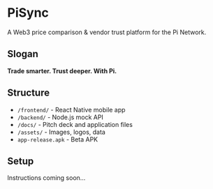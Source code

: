 # PiSync

A Web3 price comparison & vendor trust platform for the Pi Network.

## Slogan
**Trade smarter. Trust deeper. With Pi.**

## Structure
- `/frontend/` - React Native mobile app
- `/backend/` - Node.js mock API
- `/docs/` - Pitch deck and application files
- `/assets/` - Images, logos, data
- `app-release.apk` - Beta APK

## Setup
Instructions coming soon...
